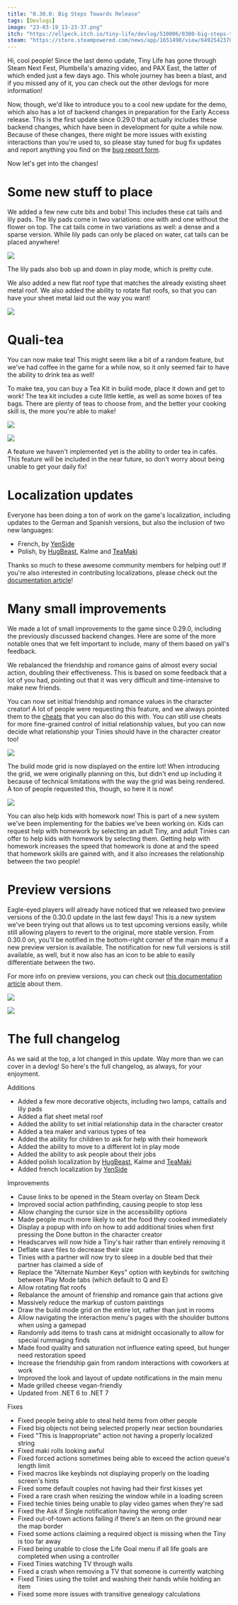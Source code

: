 ```yaml
---
title: "0.30.0: Big Steps Towards Release"
tags: [Devlogs]
image: "23-03-19_13-23-37.png"
itch: "https://ellpeck.itch.io/tiny-life/devlog/510006/0300-big-steps-towards-release"
steam: "https://store.steampowered.com/news/app/1651490/view/6492542378896226821"
---
```


Hi, cool people! Since the last demo update, Tiny Life has gone through Steam Next Fest, Plumbella's amazing video, and PAX East, the latter of which ended just a few days ago. This whole journey has been a blast, and if you missed any of it, you can check out the other devlogs for more information!

Now, though, we'd like to introduce you to a cool new update for the demo, which also has a lot of backend changes in preparation for the Early Access release. This is the first update since 0.29.0 that actually includes these backend changes, which have been in development for quite a while now. Because of these changes, there might be more issues with existing interactions than you're used to, so please stay tuned for bug fix updates and report anything you find on the [bug report form](https://tinylifegame.com/bugreport).

Now let's get into the changes!

# Some new stuff to place
We added a few new cute bits and bobs! This includes these cat tails and lily pads. The lily pads come in two variations: one with and one without the flower on top. The cat tails come in two variations as well: a dense and a sparse version. While lily pads can only be placed on water, cat tails can be placed anywhere!

![](23-03-19_13-23-37.png)

The lily pads also bob up and down in play mode, which is pretty cute.

We also added a new flat roof type that matches the already existing sheet metal roof. We also added the ability to rotate flat roofs, so that you can have your sheet metal laid out the way you want!

![](23-03-23_19-48-03.png)

# Quali-tea
You can now make tea! This might seem like a bit of a random feature, but we've had coffee in the game for a while now, so it only seemed fair to have the ability to drink tea as well!

To make tea, you can buy a Tea Kit in build mode, place it down and get to work! The tea kit includes a cute little kettle, as well as some boxes of tea bags. There are plenty of teas to choose from, and the better your cooking skill is, the more you're able to make!

![](Tiny_Life_tLJgYt0BxM.png)

![](Tiny_Life_14zSHQWjUU.png)

A feature we haven't implemented yet is the ability to order tea in cafés. This feature will be included in the near future, so don't worry about being unable to get your daily fix!

# Localization updates
Everyone has been doing a ton of work on the game's localization, including updates to the German and Spanish versions, but also the inclusion of two new languages:

- French, by [YenSide](https://instagram.com/candice_mlng)
- Polish, by [HugBeast](https://www.instagram.com/hugbeast00), Kalme and [TeaMaki](https://www.fiverr.com/ioderuntcapulus)

Thanks so much to these awesome community members for helping out! If you're also interested in contributing localizations, please check out the [documentation article](https://docs.tinylifegame.com/articles/localization.html)!

# Many small improvements
We made a lot of small improvements to the game since 0.29.0, including the previously discussed backend changes. Here are some of the more notable ones that we felt important to include, many of them based on yall's feedback.

We rebalanced the friendship and romance gains of almost every social action, doubling their effectiveness. This is based on some feedback that a lot of you had, pointing out that it was very difficult and time-intensive to make new friends.

You can now set initial friendship and romance values in the character creator! A lot of people were requesting this feature, and we always pointed them to the [cheats](https://docs.tinylifegame.com/articles/cheats.html) that you can also do this with. You can still use cheats for more fine-grained control of initial relationship values, but you can now decide what relationship your Tinies should have in the character creator too!

![](Tiny_Life_nfTXDRchwa.png)

The build mode grid is now displayed on the entire lot! When introducing the grid, we were originally planning on this, but didn't end up including it because of technical limitations with the way the grid was being rendered. A ton of people requested this, though, so here it is now!

![](23-03-31_12-32-15.png)

You can also help kids with homework now! This is part of a new system we've been implementing for the babies we've been working on. Kids can request help with homework by selecting an adult Tiny, and adult Tinies can offer to help kids with homework by selecting them. Getting help with homework increases the speed that homework is done at and the speed that homework skills are gained with, and it also increases the relationship between the two people!

# Preview versions
Eagle-eyed players will already have noticed that we released two preview versions of the 0.30.0 update in the last few days! This is a new system we've been trying out that allows us to test upcoming versions easily, while still allowing players to revert to the original, more stable version. From 0.30.0 on, you'll be notified in the bottom-right corner of the main menu if a new preview version is available. The notification for new full versions is still available, as well, but it now also has an icon to be able to easily differentiate between the two.

For more info on preview versions, you can check out [this documentation article](https://docs.tinylifegame.com/articles/preview.html) about them.

![](Tiny_Life_aiUbUx6EH9.png)

![](Tiny_Life_BdhIjIbpG3.png)

# The full changelog
As we said at the top, a lot changed in this update. Way more than we can cover in a devlog! So here's the full changelog, as always, for your enjoyment.

Additions
- Added a few more decorative objects, including two lamps, cattails and lily pads
- Added a flat sheet metal roof
- Added the ability to set initial relationship data in the character creator
- Added a tea maker and various types of tea
- Added the ability for children to ask for help with their homework
- Added the ability to move to a different lot in play mode
- Added the ability to ask people about their jobs
- Added polish localization by [HugBeast](https://www.instagram.com/hugbeast00), Kalme and [TeaMaki](https://www.fiverr.com/ioderuntcapulus)
- Added french localization by [YenSide](https://instagram.com/candice_mlng)

Improvements
- Cause links to be opened in the Steam overlay on Steam Deck
- Improved social action pathfinding, causing people to stop less
- Allow changing the cursor size in the accessibility options
- Made people much more likely to eat the food they cooked immediately
- Display a popup with info on how to add additional tinies when first pressing the Done button in the character creator
- Headscarves will now hide a Tiny's hair rather than entirely removing it
- Deflate save files to decrease their size
- Tinies with a partner will now try to sleep in a double bed that their partner has claimed a side of
- Replace the "Alternate Number Keys" option with keybinds for switching between Play Mode tabs (which default to Q and E)
- Allow rotating flat roofs
- Rebalance the amount of frienship and romance gain that actions give
- Massively reduce the markup of custom paintings
- Draw the build mode grid on the entire lot, rather than just in rooms
- Allow navigating the interaction menu's pages with the shoulder buttons when using a gamepad
- Randomly add items to trash cans at midnight occasionally to allow for special rummaging finds
- Made food quality and saturation not influence eating speed, but hunger need restoration speed
- Increase the friendship gain from random interactions with coworkers at work
- Improved the look and layout of update notifications in the main menu
- Made grilled cheese vegan-friendly
- Updated from .NET 6 to .NET 7

Fixes
- Fixed people being able to steal held items from other people
- Fixed big objects not being selected properly near section boundaries
- Fixed "This is Inappropriate" action not having a properly localized string
- Fixed maki rolls looking awful
- Fixed forced actions sometimes being able to exceed the action queue's length limit
- Fixed macros like keybinds not displaying properly on the loading screen's hints
- Fixed some default couples not having had their first kisses yet
- Fixed a rare crash when resizing the window while in a loading screen
- Fixed techie tinies being unable to play video games when they're sad
- Fixed the Ask if Single notification having the wrong order
- Fixed out-of-town actions failing if there's an item on the ground near the map border
- Fixed some actions claiming a required object is missing when the Tiny is too far away
- Fixed being unable to close the Life Goal menu if all life goals are completed when using a controller
- Fixed Tinies watching TV through walls
- Fixed a crash when removing a TV that someone is currently watching
- Fixed Tinies using the toilet and washing their hands while holding an item
- Fixed some more issues with transitive genealogy calculations
